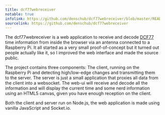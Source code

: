 ```yaml
---
title: dcf77webreceiver
notable: true
infolink: https://github.com/denschub/dcf77webreceiver/blob/master/README.md
sourcelink: https://github.com/denschub/dcf77webreceiver
---
```


The dcf77webreceiver is a  web application to receive and decode [DCF77](dcf77)
time information from inside the browser via an antenna connected to a
Raspberry Pi.  It all started as a very small proof-of-concept but it turned
out people actually like it, so I improved the web interface and made the
source public.

The project contains three components: The client, running on the Raspberry Pi
and detecting high/low-edge changes and transmitting them to the server. The
server is just a small application that proxies all data from the client into a
websocket. The web-ui will receive and decode all the information and will
display the current time and some nerd information using an HTML5 canvas, given
you have enough reception on the client.

Both the client and server run on Node.js, the web application is made using
vanilla JavaScript and Socket.io.

[dcf77]: https://en.wikipedia.org/wiki/DCF77
